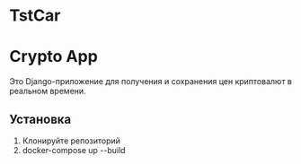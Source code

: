# TstCar
# Crypto App

Это Django-приложение для получения и сохранения цен криптовалют в реальном времени.

## Установка

1. Клонируйте репозиторий
2. docker-compose up --build
